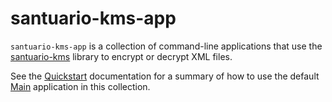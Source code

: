 # santuario-kms-app
`santuario-kms-app` is a collection of command-line applications that use the [santuario-kms](https://github.com/choicemaker/santuario-kms) library to encrypt or decrypt XML files.

See the [Quickstart](https://github.com/choicemaker/santuario-kms/wiki/Quickstart) documentation for a summary of how to use the default [Main](https://github.com/choicemaker/santuario-kms-app/blob/master/src/main/java/com/choicemaker/xmlencryption/app/Main.java) application in this collection.

